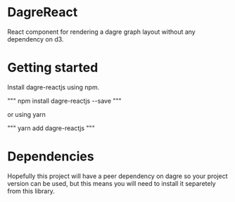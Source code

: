 # DagreReact

React component for rendering a dagre graph layout without any dependency on d3.

# Getting started

Install dagre-reactjs using npm.

"""
npm install dagre-reactjs --save
"""

or using yarn

"""
yarn add dagre-reactjs
"""

# Dependencies

Hopefully this project will have a peer dependency on dagre so your project version can be used, but this means you will need to install it separetely from this library.
